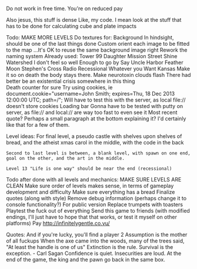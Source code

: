 Do not work in free time. You're on reduced pay

Also jesus, this stuff is dense
Like, my code. I mean look at the stuff that has to be done for calculating cube and plate impacts

Todo: <!-- Comment means it's been completed -->
	MAKE MORE LEVELS
	<!-- Make textures working (then figure out hitboxes) -->
	<!-- Have a better way of loading texture images
		Shouldn't be a manual way of loading them. There's definitely a better way.
		Ie: an array of strings of each name of the image and file
		Can be assigned using javascript object ["property"] syntax -->
		<!-- Do this as well for backgrounds (when time comes) -->
	<!-- Fix the fucking levels where the player doesn't fit. That's just stupid.  -->
	<!-- Make reset be a universal function, instead of a local one for each level -->
	Do textures for:
		Background
			In hindsight, should be one of the last things done
			Custom orient each image to be fitted to the map
			...It's OK to reuse the same background image right
			Rework the naming system
			Already used:
				Tower
				99
				Daughter
				Mission Street
				Shine
				Watershed
				I don't feel so well
				Enough to go by
				Say Uncle
				Harbor
				Feather Moon
				Stephen's Cross
				Radio
				Recessional
				Whatever you Want
				Kansas
		<!-- Player -->
		<!-- Critter -->
		<!-- Bug -->
		<!-- Wall -->
		<!-- Ice Wall -->
			<!-- Within, will have to have way of loading textures for ice wall. Maybe blocks, internal for loop. Shouldn't be hard, force dimensions to always be multiples of ten? -->
		<!-- Bread -->
		<!-- Goal -->
			<!-- Bread castle? -->
		<!-- Borders (Have different textures for different blocks)
			Perhaps the floor could be a football field?
			In hindsight, I kinda like black boxes -->
		<!-- Numbers -->
		<!--0
			1
			2
			3
			4
			5
			6
			7
			8
			9 -->
		<!-- Key -->
		<!-- Door -->
		<!-- Cube -->
		<!-- Plate -->
		<!-- Field -->
			<!-- For fields, gonna change the way that they work, ie. -->
			<!-- Probably have a sort of laser field implemented (see concept art) -->
			<!-- This is where animation might actually come in. When fields are opened, I'll render an image of an open field, and when closed, I'll render an image of a closed field (and set its height to a much smaller value, so collision still works) -->
	<!-- Make hud parts work: -->
		<!-- Level -->
		<!-- Level count -->
		<!-- Keys -->
		<!-- Keys count -->
		<!-- Bread -->
		<!-- Bread count -->
		<!-- Code for loading those numbers -->
	<!-- Perhaps the hud could be set up in a way such that it won't rerender itself unless something's changed? If FPS is an issue I'll set that up. -->
	<!-- ^^ that's a really good idea -->
	Make it so on death the body stays there.
	Make neurotoxin clouds flash
	<!-- Make spikes (advantageous for level 16 and 13) -->
	<!-- Make quotes be loaded from each individual bread, as opposed to from a quotes array -->
	<!-- Make bugs that can fly up and down -->
	<!-- Implement no-jump walls that don't have to be fields -->
	<!-- There's an interesting glitch with corners. Worth checking out  -->
	<!-- Goal shouldn't be activated until keypress, like jump.
		Better user feel that way -->
	<!-- Fields should electrocute people -->
	<!-- Render cube being held in direction of movement -->
	<!-- Reset level on death -->
	There had better be an existential crisis somewhere in this thing	
	<!-- Perhaps an innate reset function within each world level? -->
	<!-- Implement WASD support -->
	<!-- Perhaps make it so hit boxes don't necessarily have to line up with textures? -->
		<!-- Optional -->
	<!-- Redesign position/velocity calculation to be based off of time, not based on most recent animation frame
		See example from stim/sim, might be able to help. -->
	<!-- Perhaps put the entire world data object into its own file, just for simpler level design. 
		Make world.js purely for rendering
		Make entities.js purely for interactions (it's OK if this and world have some overlap)
		Make a new data.js purely for storing world data -->
	<!-- Perhaps all fields should have plates on both sides of them? For simplicity to the user -->
	<!-- Get rid of all the world[level].object.img properties -->
	<!-- Make fields work possible to work based on multiple pressure plates where only one has to be open -->
	<!-- Neuron Toxins -->
	<!-- Make goal.action() reset cubes, plates, keys, etc. (BUT NOT BREAD COUNT) -->
	<!-- More debug tools -->
	<!-- Implement quotes -->
	<!-- Implement snowman style banner announcements (useful for quotes given on picking up bread) -->
	<!-- Death animation -->
	Death counter for sure
		Try using cookies, ie
			document.cookie="username=John Smith; expires=Thu, 18 Dec 2013 12:00:00 UTC; path=/";
		Will have to test this with the server, as local file:// doesn't store cookies
	Loading bar
		Gonna have to be tested with putty on server, as file:// and local:// are way too fast to even see it
	<!-- ...Animations? -->
	<!-- Timer? -->
	Most recent quote?
		Perhaps a small paragraph at the bottom explaining it? I'd certainly like that for a few of them.

Level ideas:
	For final level, a pseudo castle with shelves upon shelves of bread, and the atheist xmas carol in the middle, with the code in the back

	Second to last level is between, a blank level, with spawn on one end, goal on the other, and the art in the middle. 

	Level 13 "Life is one way" should be near the end (recessional)

Todo after done with all levels and mechanics:
	MAKE SURE LEVELS ARE CLEAN
	Make sure order of levels makes sense, in terms of gameplay development and difficulty
	Make sure everything has a bread
	Finalize quotes (along with style)
	Remove debug information (perhaps change it to console functionality?)
	For public version
		Replace trumpets with toasters
	Playtest the fuck out of everything
	Send this game to friends (with modified endings, I'll just have to hope that that works, or test it myself on other platforms)
	<!-- For shits and giggles in the future, I should make a gui/engine for building levels. Cause why not. -->
		<!-- FUCK YEA -->
	Pay http://infinitelygentle.co.vu/

Quotes:
	<!-- Listen with the intent to understand, not the intent to reply. -->
	<!-- People will forget what you said, people will forget what you did, but people will never forget how you made them feel. -->
	<!-- If you're going through hell, keep going. -->
	<!-- A person is defined not by how they treat their equals, but by how they treat their inferiors. -->
	<!-- You never know the truth, only a truth. -->
	<!-- The last hope of the damned is not for salvation. -->
	<!-- Beware the fury of a patient man -->
	<!-- War doesn't determine who is right, only who is left. -->
	<!-- Everyone is Player 1, and to them everyone else is an NPC -->
	And if you're lucky, you'll find a player 2
	Assumption is the mother of all fuckups
	When the axe came into the woods, many of the trees said, "At least the handle is one of us"
	Extinction is the rule. Survival is the exception. - Carl Sagan
	Confidence is quiet. Insecurities are loud.
	At the end of the game, the king and the pawn go back in the same box.
	<!-- Give a man a mask and he will show his true face.
		-Oscar Wilde -->
	<!-- "It is our choices that show us who we truly are, far more than our abilities." -->
	<!-- "A society grows great when old men plant trees whose shade they know they shall never sit in.” -->
	<!-- This too shall pass. -->
	<!-- "I read once that the Ancient Egyptians had fifty words for sand and the Eskimos had a hundred for snow. I wish I had a thousand words for love, but all that comes to mind is the way you move against me while you sleep.	And there are no words for that." -->
	<!-- First they laugh at you, then they ignore you, then they fight you, and then you win. Ghandi -->
	
